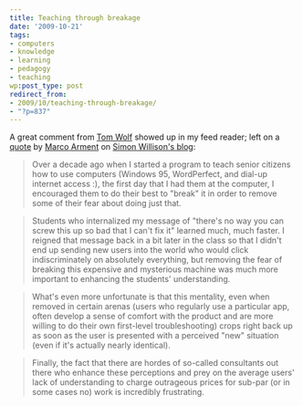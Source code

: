 ```yaml
---
title: Teaching through breakage
date: '2009-10-21'
tags:
- computers
- knowledge
- learning
- pedagogy
- teaching
wp:post_type: post
redirect_from:
- 2009/10/teaching-through-breakage/
- "?p=837"
---
```


A great comment from [Tom Wolf](http://nonprofitable.org/) showed up in my feed reader; left on a [quote](http://simonwillison.net/2009/Oct/19/upgrades/) by [Marco Arment](http://www.marco.org/217159338) on [Simon Willison's blog](http://simonwillison.net/2009/Oct/19/upgrades/):

> Over a decade ago when I started a program to teach senior citizens how to use computers (Windows 95, WordPerfect, and dial-up internet access :), the first day that I had them at the computer, I encouraged them to do their best to "break" it in order to remove some of their fear about doing just that.

>

> Students who internalized my message of "there's no way you can screw this up so bad that I can't fix it" learned much, much faster. I reigned that message back in a bit later in the class so that I didn't end up sending new users into the world who would click indiscriminately on absolutely everything, but removing the fear of breaking this expensive and mysterious machine was much more important to enhancing the students' understanding.

>

> What's even more unfortunate is that this mentality, even when removed in certain arenas (users who regularly use a particular app, often develop a sense of comfort with the product and are more willing to do their own first-level troubleshooting) crops right back up as soon as the user is presented with a perceived "new" situation (even if it's actually nearly identical).

>

> Finally, the fact that there are hordes of so-called consultants out there who enhance these perceptions and prey on the average users' lack of understanding to charge outrageous prices for sub-par (or in some cases no) work is incredibly frustrating.
